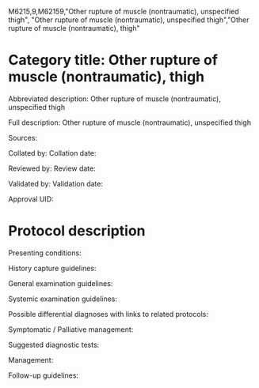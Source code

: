 M6215,9,M62159,"Other rupture of muscle (nontraumatic), unspecified thigh", "Other rupture of muscle (nontraumatic), unspecified thigh","Other rupture of muscle (nontraumatic), thigh"
# Category title: Other rupture of muscle (nontraumatic), thigh

Abbreviated description: Other rupture of muscle (nontraumatic), unspecified thigh

Full description: Other rupture of muscle (nontraumatic), unspecified thigh

Sources:

Collated by:
Collation date:

Reviewed by:
Review date:

Validated by:
Validation date:

Approval UID:

# Protocol description

Presenting conditions:

History capture guidelines:

General examination guidelines:

Systemic examination guidelines:

Possible differential diagnoses with links to related protocols:

Symptomatic / Palliative management:

Suggested diagnostic tests:

Management:

Follow-up guidelines:
